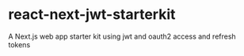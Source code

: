 # react-next-jwt-starterkit
A Next.js web app starter kit using jwt and oauth2 access and refresh tokens
